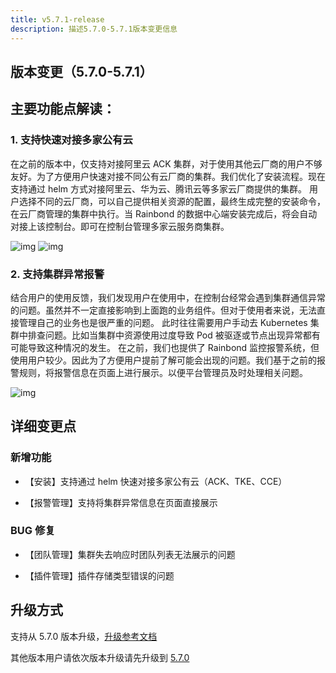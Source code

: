 ```yaml
---
title: v5.7.1-release
description: 描述5.7.0-5.7.1版本变更信息
---
```


## 版本变更（5.7.0-5.7.1）

## 主要功能点解读：

### 1. 支持快速对接多家公有云

在之前的版本中，仅支持对接阿里云 ACK 集群，对于使用其他云厂商的用户不够友好。为了方便用户快速对接不同公有云厂商的集群。我们优化了安装流程。现在支持通过 helm 方式对接阿里云、华为云、腾讯云等多家云厂商提供的集群。
用户选择不同的云厂商，可以自己提供相关资源的配置，最终生成完整的安装命令，在云厂商管理的集群中执行。当 Rainbond 的数据中心端安装完成后，将会自动对接上该控制台。即可在控制台管理多家云服务商集群。

![img](https://grstatic.oss-cn-shanghai.aliyuncs.com/docs/5.7/community/change/add-cluster.png)
![img](https://grstatic.oss-cn-shanghai.aliyuncs.com/docs/5.7/community/change/add-cluster-config.png)

### 2. 支持集群异常报警

结合用户的使用反馈，我们发现用户在使用中，在控制台经常会遇到集群通信异常的问题。虽然并不一定直接影响到上面跑的业务组件。但对于使用者来说，无法直接管理自己的业务也是很严重的问题。
此时往往需要用户手动去 Kubernetes 集群中排查问题。比如当集群中资源使用过度导致 Pod 被驱逐或节点出现异常都有可能导致这种情况的发生。
在之前，我们也提供了 Rainbond 监控报警系统，但使用用户较少。因此为了方便用户提前了解可能会出现的问题。我们基于之前的报警规则，将报警信息在页面上进行展示。以便平台管理员及时处理相关问题。

![img](https://grstatic.oss-cn-shanghai.aliyuncs.com/docs/5.7/community/change/alert.png)

## 详细变更点

### 新增功能

- 【安装】支持通过 helm 快速对接多家公有云（ACK、TKE、CCE）

- 【报警管理】支持将集群异常信息在页面直接展示

### BUG 修复

- 【团队管理】集群失去响应时团队列表无法展示的问题

- 【插件管理】插件存储类型错误的问题

## 升级方式

支持从 5.7.0 版本升级，[升级参考文档](/docs/upgrade/5.7.1-upgrade/)

其他版本用户请依次版本升级请先升级到 [5.7.0](/docs/upgrade/5.7.0-upgrade/)
